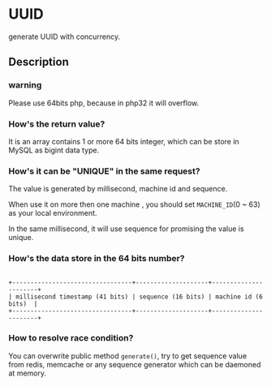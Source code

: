 # UUID
generate UUID with concurrency.

## Description

### warning
Please use 64bits php, because in php32 it will overflow.

### How's the return value?

It is an array contains 1 or more 64 bits integer, which can be store in MySQL as bigint data type.

### How's it can be "UNIQUE" in the same request?

The value is generated by millisecond, machine id and sequence. 

When use it on more then one machine , you should set `MACHINE_ID`(0 ~ 63) as your local environment.

In the same millisecond, it will use sequence for promising the value is unique.

### How's the data store in the 64 bits number?

```text

+---------------------------------+--------------------+----------------------+
| millisecond timestamp (41 bits) | sequence (16 bits) | machine id (6 bits)  |
+---------------------------------+--------------------+----------------------+

```

### How to resolve race condition?

You can overwrite public method `generate()`, try to get sequence value from redis, memcache or any sequence generator which can be daemoned at memory.

